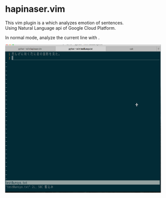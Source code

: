 # hapinaser.vim  
This vim plugin is a which analyzes emotion of sentences.  
Using Natural Language api of Google Cloud Platform.  
  
In normal mode, analyze the current line with <C-g>. 
  

<img src="/art/vim_sentime.gif" width=640 height=480 alt="demo">  
